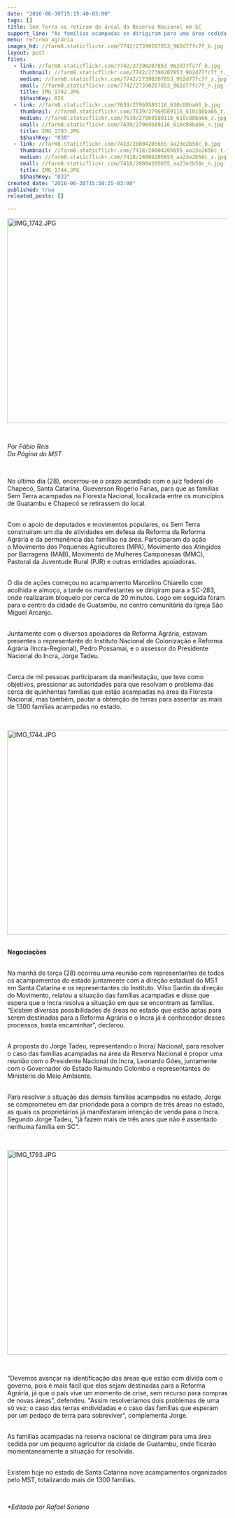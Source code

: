 ```yaml
---
date: "2016-06-30T15:15:40-03:00"
tags: []
title: Sem Terra se retiram de áreal da Reserva Nacional em SC
support_line: "As famílias acampadas se dirigiram para uma área cedida por um pequeno agricultor da cidade de Guatambu, onde ficarão momentaneamente."
menu: reforma agrária
images_hd: //farm8.staticflickr.com/7742/27390207853_962d77fc7f_b.jpg
layout: post
files:
  - link: //farm8.staticflickr.com/7742/27390207853_962d77fc7f_b.jpg
    thumbnail: //farm8.staticflickr.com/7742/27390207853_962d77fc7f_t.jpg
    medium: //farm8.staticflickr.com/7742/27390207853_962d77fc7f_z.jpg
    small: //farm8.staticflickr.com/7742/27390207853_962d77fc7f_n.jpg
    title: IMG_1742.JPG
    $$hashKey: 02X
  - link: //farm8.staticflickr.com/7639/27969589116_610c88ba66_b.jpg
    thumbnail: //farm8.staticflickr.com/7639/27969589116_610c88ba66_t.jpg
    medium: //farm8.staticflickr.com/7639/27969589116_610c88ba66_z.jpg
    small: //farm8.staticflickr.com/7639/27969589116_610c88ba66_n.jpg
    title: IMG_1793.JPG
    $$hashKey: "030"
  - link: //farm8.staticflickr.com/7418/28004205655_aa23e2b58c_b.jpg
    thumbnail: //farm8.staticflickr.com/7418/28004205655_aa23e2b58c_t.jpg
    medium: //farm8.staticflickr.com/7418/28004205655_aa23e2b58c_z.jpg
    small: //farm8.staticflickr.com/7418/28004205655_aa23e2b58c_n.jpg
    title: IMG_1744.JPG
    $$hashKey: "033"
created_date: "2016-06-30T15:58:25-03:00"
published: true
releated_posts: []

---
```

<p><img alt="IMG_1742.JPG" height="467" src="//farm8.staticflickr.com/7742/27390207853_962d77fc7f_b.jpg" width="700" /></p>

<p>&nbsp;</p>

<p><em>Por F&aacute;bio Reis<br />
Da P&aacute;gina do MST</em></p>

<p>&nbsp;</p>

<p>No &uacute;ltimo dia (28), encerrou-se o prazo acordado com o ju&iacute;z&nbsp;federal de Chapec&oacute;, Santa Catarina, Gueverson Rog&eacute;rio Farias, para que as fam&iacute;lias Sem Terra&nbsp;acampadas na Floresta Nacional, localizada entre os munic&iacute;pios de Guatambu e Chapec&oacute; se retirassem do local.</p>

<p><br />
Com o apoio de&nbsp;deputados e movimentos populares, os Sem Terra constru&iacute;ram um dia de atividades em defesa da Reforma da Reforma Agr&aacute;ria e da perman&ecirc;ncia das fam&iacute;lias na &aacute;rea. Participaram da a&ccedil;&atilde;o o&nbsp;Movimento dos Pequenos Agricultores (MPA), Movimento dos Atingidos por Barragens (MAB), Movimento de Mulheres Camponesas (MMC), Pastoral da Juventude Rural (PJR) e outras entidades apoiadoras.</p>

<p><br />
O dia de a&ccedil;&otilde;es come&ccedil;ou no acampamento Marcelino Chiarello com acolhida e almo&ccedil;o, a tarde os manifestantes se dirigiram para a SC-283, onde realizaram bloqueio por cerca de 20 minutos. Logo em seguida foram para o centro da cidade de Guatambu, no centro comunit&aacute;ria da Igreja S&atilde;o Miguel Arcanjo.</p>

<p><br />
Juntamente com o diversos apoiadores da Reforma Agr&aacute;ria, estavam presentes o representante do Instituto Nacional de Coloniza&ccedil;&atilde;o e Reforma Agr&aacute;ria (Incra-Regional), Pedro Possamai, e o assessor do Presidente Nacional do Incra, Jorge Tadeu.</p>

<p><br />
Cerca de mil pessoas participaram da manifesta&ccedil;&atilde;o, que teve como objetivos, pressionar as autoridades para que resolvam o problema das cerca de quinhentas fam&iacute;lias que est&atilde;o acampadas na &aacute;rea da Floresta Nacional, mas tamb&eacute;m, pautar a obten&ccedil;&atilde;o de terras para assentar as mais de 1300 fam&iacute;lias acampadas no estado.</p>

<p>&nbsp;</p>

<p><img alt="IMG_1744.JPG" height="467" src="//farm8.staticflickr.com/7418/28004205655_aa23e2b58c_b.jpg" width="700" /></p>

<p><br />
<strong>Negocia&ccedil;&otilde;es</strong></p>

<p><br />
Na manh&atilde; de ter&ccedil;a (28) ocorreu uma reuni&atilde;o com representantes de todos os acampamentos do estado juntamente com a dire&ccedil;&atilde;o estadual do MST em Santa Catarina e os representantes do Instituto. Vilso Santin da dire&ccedil;&atilde;o do Movimento, relatou a situa&ccedil;&atilde;o das fam&iacute;lias acampadas e disse que espera que o Incra resolva a situa&ccedil;&atilde;o em que se encontram as fam&iacute;lias. &ldquo;Existem diversas possibilidades de &aacute;reas no estado que est&atilde;o aptas para serem destinadas para a Reforma Agr&aacute;ria e o Incra j&aacute; &eacute; conhecedor desses processos, basta encaminhar&rdquo;, declarou.</p>

<p><br />
A proposta do Jorge Tadeu, representando o Incra/ Nacional, para resolver o caso das fam&iacute;lias acampadas na &aacute;rea da Reserva Nacional &eacute; propor uma reuni&atilde;o com o Presidente Nacional do Incra, Leonardo G&oacute;es, juntamente com o Governador do Estado Raimundo Colombo e representantes do Minist&eacute;rio do Meio Ambiente.</p>

<p><br />
Para resolver a situa&ccedil;&atilde;o das demais fam&iacute;lias acampadas no estado, Jorge se comprometeu em dar prioridade para a compra de tr&ecirc;s &aacute;reas no estado, as quais os propriet&aacute;rios j&aacute; manifestaram inten&ccedil;&atilde;o de venda para o Incra. Segundo Jorge Tadeu, &quot;j&aacute; fazem mais de tr&ecirc;s anos que n&atilde;o &eacute; assentado nenhuma fam&iacute;lia em SC&quot;.</p>

<p>&nbsp;</p>

<p><img alt="IMG_1793.JPG" height="467" src="//farm8.staticflickr.com/7639/27969589116_610c88ba66_b.jpg" width="700" /></p>

<p>&nbsp;</p>

<p>&ldquo;Devemos avan&ccedil;ar na identifica&ccedil;&atilde;o das &aacute;reas que est&atilde;o com d&iacute;vida com o governo, pois &eacute; mais f&aacute;cil que elas sejam destinadas para a Reforma Agr&aacute;ria, j&aacute; que o pa&iacute;s vive um momento de crise, sem recurso para compras de novas &aacute;reas&rdquo;, defendeu. &quot;Assim resolver&iacute;amos dois problemas de uma s&oacute; vez: o caso das terras endividadas e o caso das fam&iacute;lias que esperam por um peda&ccedil;o de terra para sobreviver&quot;, complementa Jorge.</p>

<p><br />
As fam&iacute;lias acampadas na reserva nacional se dirigiram para uma &aacute;rea cedida por um pequeno agricultor da cidade de Guatambu, onde ficar&atilde;o momentaneamente&nbsp;a situa&ccedil;&atilde;o for resolvida.</p>

<p><br />
Existem hoje no estado de Santa Catarina nove acampamentos organizados pelo MST, totalizando mais de 1300 fam&iacute;lias.</p>

<p>&nbsp;</p>

<p><em>*Editado por Rafael Soriano</em></p>
